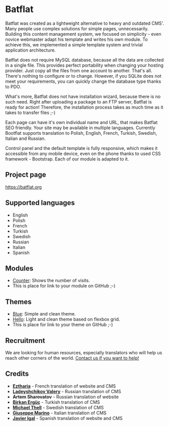 Batflat
=======

Batflat was created as a lightweight alternative to heavy and outdated CMS'. Many people use complex solutions for simple pages, unnecessarily. Building this content management system, we focused on simplicity - even novice webmaster adapt his template and writes his own module. To achieve this, we implemented a simple template system and trivial application architecture.

Batflat does not require MySQL database, because all the data are collected in a single file. This provides perfect portability when changing your hosting provider. Just copy all the files from one account to another. That's all. There's nothing to configure or to change. However, if you SQLite does not meet your requirements, you can quickly change the database type thanks to PDO.

What's more, Batflat does not have installation wizard, because there is no such need. Right after uploading a package to an FTP server, Batflat is ready for action! Therefore, the installation process takes as much time as it takes to transfer files ;-)

Each page can have it's own individual name and URL, that makes Batflat SEO friendly. Your site may be available in multiple languages. Currently Bootflat supports translation to Polish, English, French, Turkish, Swedish, Italian and Russian.

Control panel and the default template is fully responsive, which makes it accessible from any mobile device, even on the phone thanks to used CSS framework - Bootstrap. Each of our module is adapted to it.

## Project page

https://batflat.org

## Supported languages
* English
* Polish
* French
* Turkish
* Swedish
* Russian
* Italian
* Spanish

## Modules
* [Counter](https://github.com/michu2k/Counter): Shows the number of visits.
* This is place for link to your module on GitHub ;-)

## Themes
* [Blue](https://github.com/michu2k/Blue): Simple and clean theme.
* [Hello](https://github.com/michu2k/Hello): Light and clean theme based on flexbox grid.
* This is place for link to your theme on GitHub ;-)

## Recruitment
We are looking for human resources, especially translators who will help us reach other corners of the world.
[Contact us if you want to help!](https://batflat.org/contact)

## Credits

* **[Eztharia](https://github.com/Eztharia)** - French translation of website and CMS
* **[Ladeyshchikov Valery](mailto:hizimart@gmail.com)** - Russian translation of CMS
* **Artem Sharovatov** - Russian translation of website
* **[Birkan Ergüç](https://github.com/pppedant)** - Turkish translation of CMS
* **[Michael Thell](mailto:michael.silverunit@gmail.com)** - Swedish translation of CMS
* **[Giuseppe Marino](mailto:info@gpmdev.it)** - Italian translation of CMS
* **[Javier Igal](mailto:javier@igal.es)** - Spanish translation of website and CMS